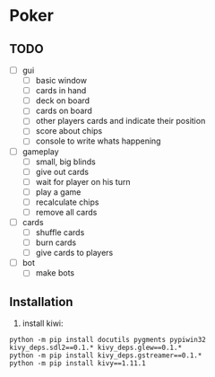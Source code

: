 # Poker

## TODO
- [ ] gui
    - [ ] basic window
    - [ ] cards in hand
    - [ ] deck on board
    - [ ] cards on board
    - [ ] other players cards and indicate their position
    - [ ] score about chips
    - [ ] console to write whats happening
- [ ] gameplay
    - [ ] small, big blinds
    - [ ] give out cards
    - [ ] wait for player on his turn
    - [ ] play a game
    - [ ] recalculate chips
    - [ ] remove all cards
- [ ] cards
    - [ ] shuffle cards
    - [ ] burn cards
    - [ ] give cards to players
- [ ] bot
    - [ ] make bots
    
## Installation
1. install kiwi:
```
python -m pip install docutils pygments pypiwin32 kivy_deps.sdl2==0.1.* kivy_deps.glew==0.1.*
python -m pip install kivy_deps.gstreamer==0.1.*
python -m pip install kivy==1.11.1
```